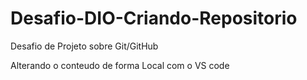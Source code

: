 # Desafio-DIO-Criando-Repositorio
Desafio de Projeto sobre Git/GitHub

Alterando o conteudo de forma Local com o VS code
